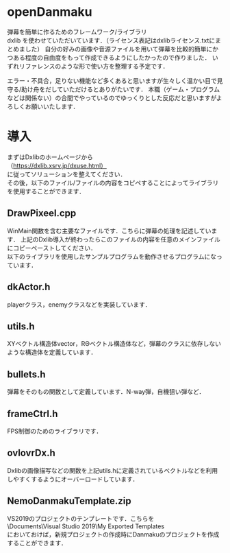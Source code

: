 # openDanmaku
弾幕を簡単に作るためのフレームワーク/ライブラリ  
dxlib を使わせていただいています．（ライセンス表記はdxlibライセンス.txtにまとめました）
自分の好みの画像や音源ファイルを用いて弾幕を比較的簡単にかつある程度の自由度をもって作成できるようにしたかったので作りました．
いずれリファレンスのような形で使い方を整理する予定です．　　


エラー・不具合，足りない機能など多くあると思いますが生々しく温かい目で見守る/助け舟をだしていただけるとありがたいです．
本職（ゲーム・プログラムなどは関係ない）の合間でやっているのでゆっくりとした反応だと思いますがよろしくお願いいたします．
# 導入
まずはDxlibのホームページから  
（https://dxlib.xsrv.jp/dxuse.html）  
に従ってソリューションを整えてください．  
その後，以下のファイル/ファイルの内容をコピペすることによってライブラリを使用することができます．

## DrawPixeel.cpp
WinMain関数を含む主要なファイルです．こちらに弾幕の処理を記述しています．
上記のDxlib導入が終わったらこのファイルの内容を任意のメインファイルにコピーペーストしてください．  
以下のライブラリを使用したサンプルプログラムを動作させるプログラムになっています．  
## dkActor.h
playerクラス，enemyクラスなどを実装しています．
## utils.h
XYベクトル構造体vector，RΘベクトル構造体など，弾幕のクラスに依存しないような構造体を定義しています．
## bullets.h
弾幕をそのもの関数として定義しています．N-way弾，自機狙い弾など．
## frameCtrl.h
FPS制御のためのライブラリです．
## ovlovrDx.h
Dxlibの画像描写などの関数を上記utils.hに定義されているベクトルなどを利用しやすくするようにオーバーロードしています．

## NemoDanmakuTemplate.zip  
VS2019のプロジェクトのテンプレートです．こちらを  
\Documents\Visual Studio 2019\My Exported Templates  
においておけば，新規プロジェクトの作成時にDanmakuのプロジェクトを作成することができます．
